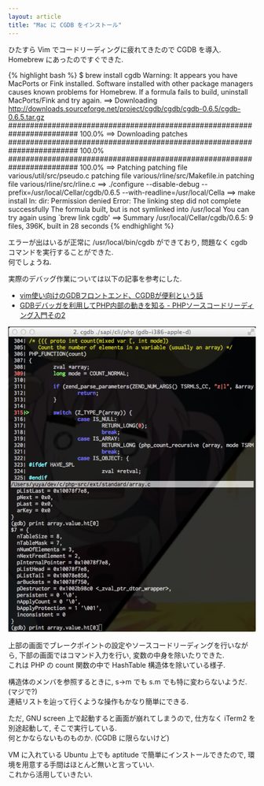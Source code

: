 ```yaml
---
layout: article
title: "Mac に CGDB をインストール"
---
```

ひたすら Vim でコードリーディングに疲れてきたので CGDB を導入.  
Homebrew にあったのですぐできた.

{% highlight bash %}
$ brew install cgdb
Warning: It appears you have MacPorts or Fink installed.
Software installed with other package managers causes known problems for
Homebrew. If a formula fails to build, uninstall MacPorts/Fink and try again.
==> Downloading http://downloads.sourceforge.net/project/cgdb/cgdb/cgdb-0.6.5/cgdb-0.6.5.tar.gz
######################################################################## 100.0%
==> Downloading patches
######################################################################## 100.0%
######################################################################## 100.0%
==> Patching
patching file various/util/src/pseudo.c
patching file various/rline/src/Makefile.in
patching file various/rline/src/rline.c
==> ./configure --disable-debug --prefix=/usr/local/Cellar/cgdb/0.6.5 --with-readline=/usr/local/Cella
==> make install
ln: dir: Permission denied
Error: The linking step did not complete successfully
The formula built, but is not symlinked into /usr/local
You can try again using `brew link cgdb'
==> Summary
/usr/local/Cellar/cgdb/0.6.5: 9 files, 396K, built in 28 seconds
{% endhighlight %}

エラーが出はいるが正常に /usr/local/bin/cgdb ができており, 問題なく cgdb コマンドを実行することができた.  
何でしょうね.

実際のデバッグ作業については以下の記事を参考にした.

- [vim使い向けのGDBフロントエンド、CGDBが便利という話](http://d.hatena.ne.jp/anatoo/20111023/1319375779)
- [GDBデバッガを利用してPHP内部の動きを知る - PHPソースコードリーディング入門その2](http://d.hatena.ne.jp/anatoo/20111117/1321463886)

![Debugging PHP with CGDB](/image/2012-01-15-debugging-php-with-cgdb.png)

上部の画面でブレークポイントの設定やソースコードリーディングを行いながら, 下部の画面ではコマンド入力を行い, 変数の中身を除いたりできた.  
これは PHP の count 関数の中で HashTable 構造体を除いている様子.

構造体のメンバを参照するときに, s->m でも s.m でも特に変わらないようだ. (マジで?)  
連結リストを辿って行くような操作もかなり簡単にできる.

ただ, GNU screen 上で起動すると画面が崩れてしまうので, 仕方なく iTerm2 を別途起動して, そこで実行している.  
何とかならないものものか. (CGDB に限らないけど)

VM に入れている Ubuntu 上でも aptitude で簡単にインストールできたので, 環境を用意する手間はほとんど無いと言っていい.  
これから活用していきたい.
